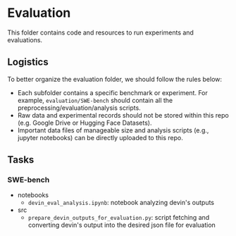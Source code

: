 # Evaluation

This folder contains code and resources to run experiments and evaluations.

## Logistics
To better organize the evaluation folder, we should follow the rules below:
  - Each subfolder contains a specific benchmark or experiment. For example, `evaluation/SWE-bench` should contain
all the preprocessing/evaluation/analysis scripts.
  - Raw data and experimental records should not be stored within this repo (e.g. Google Drive or Hugging Face Datasets).
  - Important data files of manageable size and analysis scripts (e.g., jupyter notebooks) can be directly uploaded to this repo.

## Tasks
### SWE-bench
- notebooks
  - `devin_eval_analysis.ipynb`: notebook analyzing devin's outputs
- src
  - `prepare_devin_outputs_for_evaluation.py`: script fetching and converting devin's output into the desired json file for evaluation
